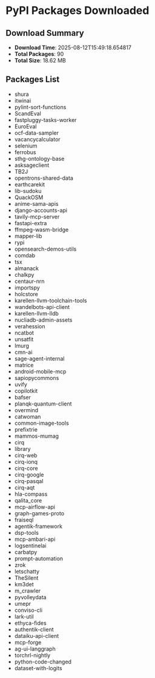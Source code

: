 # PyPI Packages Downloaded

## Download Summary
- **Download Time**: 2025-08-12T15:49:18.654817
- **Total Packages**: 90
- **Total Size**: 18.62 MB

## Packages List
- shura
- itwinai
- pylint-sort-functions
- ScandEval
- fastpluggy-tasks-worker
- EuroEval
- ocf-data-sampler
- vacancycalculator
- selenium
- ferrobus
- sthg-ontology-base
- asksageclient
- TB2J
- opentrons-shared-data
- earthcarekit
- lib-sudoku
- QuackOSM
- anime-sama-apis
- django-accounts-api
- tavily-mcp-server
- fastapi-extra
- ffmpeg-wasm-bridge
- mapper-lib
- rypi
- opensearch-demos-utils
- comdab
- tsx
- almanack
- chalkpy
- centaur-nrn
- importspy
- holcstore
- karellen-llvm-toolchain-tools
- wandelbots-api-client
- karellen-llvm-lldb
- nucliadb-admin-assets
- verahession
- ncatbot
- unsatfit
- lmurg
- cmn-ai
- sage-agent-internal
- matrice
- android-mobile-mcp
- sapiopycommons
- uvify
- copilotkit
- bafser
- planqk-quantum-client
- overmind
- catwoman
- common-image-tools
- prefixtrie
- mammos-mumag
- cirq
- library
- cirq-web
- cirq-ionq
- cirq-core
- cirq-google
- cirq-pasqal
- cirq-aqt
- hla-compass
- qalita_core
- mcp-airflow-api
- graph-games-proto
- fraiseql
- agentik-framework
- dsp-tools
- mcp-ambari-api
- logsentinelai
- carbatpy
- prompt-automation
- zrok
- letschatty
- TheSilent
- km3det
- m_crawler
- pyvolleydata
- umepr
- conviso-cli
- lark-util
- ethyca-fides
- authentik-client
- dataiku-api-client
- mcp-forge
- ag-ui-langgraph
- torchrl-nightly
- python-code-changed
- dataset-with-logits

